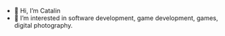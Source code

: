 - 👋 Hi, I’m Catalin
- 👀 I’m interested in software development, game development, games, digital photography.
